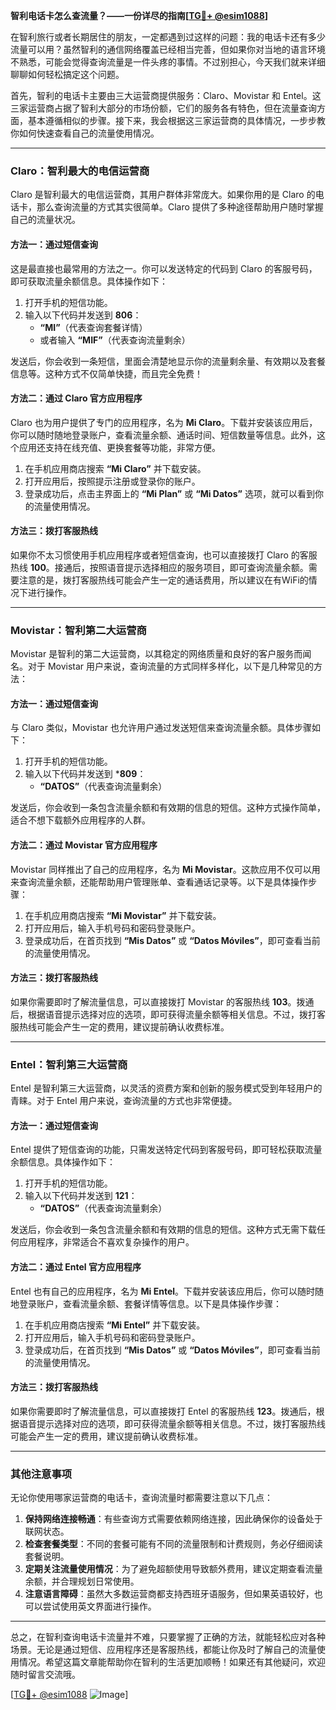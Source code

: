 **智利电话卡怎么查流量？——一份详尽的指南[[TG💪+ @esim1088](https://t.me/s/esim1088)]**

在智利旅行或者长期居住的朋友，一定都遇到过这样的问题：我的电话卡还有多少流量可以用？虽然智利的通信网络覆盖已经相当完善，但如果你对当地的语言环境不熟悉，可能会觉得查询流量是一件头疼的事情。不过别担心，今天我们就来详细聊聊如何轻松搞定这个问题。

首先，智利的电话卡主要由三大运营商提供服务：Claro、Movistar 和 Entel。这三家运营商占据了智利大部分的市场份额，它们的服务各有特色，但在流量查询方面，基本遵循相似的步骤。接下来，我会根据这三家运营商的具体情况，一步步教你如何快速查看自己的流量使用情况。

---

### **Claro：智利最大的电信运营商**

Claro 是智利最大的电信运营商，其用户群体非常庞大。如果你用的是 Claro 的电话卡，那么查询流量的方式其实很简单。Claro 提供了多种途径帮助用户随时掌握自己的流量状况。

#### **方法一：通过短信查询**
这是最直接也最常用的方法之一。你可以发送特定的代码到 Claro 的客服号码，即可获取流量余额信息。具体操作如下：

1. 打开手机的短信功能。
2. 输入以下代码并发送到 **806**：
   - **“MI”**（代表查询套餐详情）
   - 或者输入 **“MIF”**（代表查询流量剩余）

发送后，你会收到一条短信，里面会清楚地显示你的流量剩余量、有效期以及套餐信息等。这种方式不仅简单快捷，而且完全免费！

#### **方法二：通过 Claro 官方应用程序**
Claro 也为用户提供了专门的应用程序，名为 **Mi Claro**。下载并安装该应用后，你可以随时随地登录账户，查看流量余额、通话时间、短信数量等信息。此外，这个应用还支持在线充值、更换套餐等功能，非常方便。

1. 在手机应用商店搜索 **“Mi Claro”** 并下载安装。
2. 打开应用后，按照提示注册或登录你的账户。
3. 登录成功后，点击主界面上的 **“Mi Plan”** 或 **“Mi Datos”** 选项，就可以看到你的流量使用情况。

#### **方法三：拨打客服热线**
如果你不太习惯使用手机应用程序或者短信查询，也可以直接拨打 Claro 的客服热线 **100**。接通后，按照语音提示选择相应的服务项目，即可查询流量余额。需要注意的是，拨打客服热线可能会产生一定的通话费用，所以建议在有WiFi的情况下进行操作。

---

### **Movistar：智利第二大运营商**

Movistar 是智利的第二大运营商，以其稳定的网络质量和良好的客户服务而闻名。对于 Movistar 用户来说，查询流量的方式同样多样化，以下是几种常见的方法：

#### **方法一：通过短信查询**
与 Claro 类似，Movistar 也允许用户通过发送短信来查询流量余额。具体步骤如下：

1. 打开手机的短信功能。
2. 输入以下代码并发送到 ***809**：
   - **“DATOS”**（代表查询流量剩余）

发送后，你会收到一条包含流量余额和有效期的信息的短信。这种方式操作简单，适合不想下载额外应用程序的人群。

#### **方法二：通过 Movistar 官方应用程序**
Movistar 同样推出了自己的应用程序，名为 **Mi Movistar**。这款应用不仅可以用来查询流量余额，还能帮助用户管理账单、查看通话记录等。以下是具体操作步骤：

1. 在手机应用商店搜索 **“Mi Movistar”** 并下载安装。
2. 打开应用后，输入手机号码和密码登录账户。
3. 登录成功后，在首页找到 **“Mis Datos”** 或 **“Datos Móviles”**，即可查看当前的流量使用情况。

#### **方法三：拨打客服热线**
如果你需要即时了解流量信息，可以直接拨打 Movistar 的客服热线 **103**。拨通后，根据语音提示选择对应的选项，即可获得流量余额等相关信息。不过，拨打客服热线可能会产生一定的费用，建议提前确认收费标准。

---

### **Entel：智利第三大运营商**

Entel 是智利第三大运营商，以灵活的资费方案和创新的服务模式受到年轻用户的青睐。对于 Entel 用户来说，查询流量的方式也非常便捷。

#### **方法一：通过短信查询**
Entel 提供了短信查询的功能，只需发送特定代码到客服号码，即可轻松获取流量余额信息。具体操作如下：

1. 打开手机的短信功能。
2. 输入以下代码并发送到 **121**：
   - **“DATOS”**（代表查询流量剩余）

发送后，你会收到一条包含流量余额和有效期的信息的短信。这种方式无需下载任何应用程序，非常适合不喜欢复杂操作的用户。

#### **方法二：通过 Entel 官方应用程序**
Entel 也有自己的应用程序，名为 **Mi Entel**。下载并安装该应用后，你可以随时随地登录账户，查看流量余额、套餐详情等信息。以下是具体操作步骤：

1. 在手机应用商店搜索 **“Mi Entel”** 并下载安装。
2. 打开应用后，输入手机号码和密码登录账户。
3. 登录成功后，在首页找到 **“Mis Datos”** 或 **“Datos Móviles”**，即可查看当前的流量使用情况。

#### **方法三：拨打客服热线**
如果你需要即时了解流量信息，可以直接拨打 Entel 的客服热线 **123**。拨通后，根据语音提示选择对应的选项，即可获得流量余额等相关信息。不过，拨打客服热线可能会产生一定的费用，建议提前确认收费标准。

---

### **其他注意事项**

无论你使用哪家运营商的电话卡，查询流量时都需要注意以下几点：

1. **保持网络连接畅通**：有些查询方式需要依赖网络连接，因此确保你的设备处于联网状态。
2. **检查套餐类型**：不同的套餐可能有不同的流量限制和计费规则，务必仔细阅读套餐说明。
3. **定期关注流量使用情况**：为了避免超额使用导致额外费用，建议定期查看流量余额，并合理规划日常使用。
4. **注意语言障碍**：虽然大多数运营商都支持西班牙语服务，但如果英语较好，也可以尝试使用英文界面进行操作。

---

总之，在智利查询电话卡流量并不难，只要掌握了正确的方法，就能轻松应对各种场景。无论是通过短信、应用程序还是客服热线，都能让你及时了解自己的流量使用情况。希望这篇文章能帮助你在智利的生活更加顺畅！如果还有其他疑问，欢迎随时留言交流哦。

[[TG💪+ @esim1088](https://t.me/s/esim1088) ![Image](https://i.postimg.cc/4NQfJmqS/Snipaste-2025-05-13-00-14-12.png)]